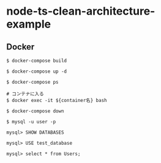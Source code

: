 # node-ts-clean-architecture-example

## Docker
```
$ docker-compose build

$ docker-compose up -d

$ docker-compose ps

# コンテナに入る
$ docker exec -it ${container名} bash

$ docker-compose down
```

```
$ mysql -u user -p

mysql> SHOW DATABASES

mysql> USE test_database

mysql> select * from Users;
```

